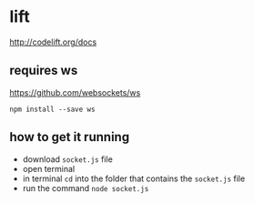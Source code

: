 # lift
http://codelift.org/docs

## requires ws
https://github.com/websockets/ws

```
npm install --save ws
```

## how to get it running
- download `socket.js` file
- open terminal
- in terminal `cd` into the folder that contains the `socket.js` file
- run the command `node socket.js`
